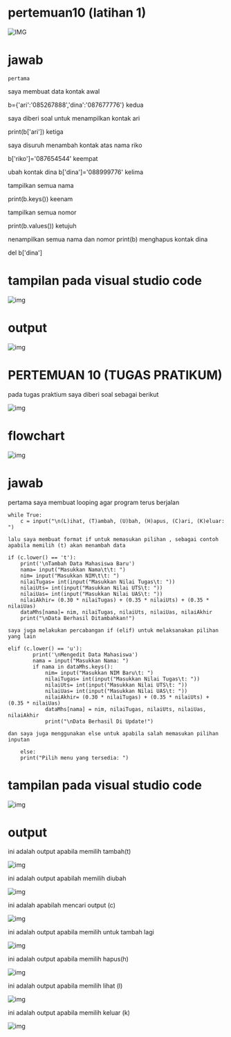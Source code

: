 # pertemuan10 (latihan 1)

 ![IMG](gambar/soa1.png)

# jawab


    pertama

saya membuat data kontak awal

b={'ari':'085267888','dina':'087677776'}
    kedua

saya diberi soal untuk menampilkan kontak ari

print(b['ari'])
    ketiga

saya disuruh menambah kontak atas nama riko

b['riko']='087654544'
    keempat

ubah kontak dina
b['dina']='088999776'
    kelima

tampilkan semua nama

print(b.keys())
    keenam

tampilkan semua nomor

print(b.values())
    ketujuh

nenampilkan semua nama dan nomor
print(b)
menghapus kontak dina

del b['dina']

# tampilan pada visual studio code

![img](gambar/vscode1.png)


# output

![img](gambar/output1.png)



# PERTEMUAN 10 (TUGAS PRATIKUM)
pada tugas praktium saya diberi soal sebagai berikut

![img](gambar/soal2.png)

# flowchart

![img](gambar/flowchart.png)

# jawab
pertama saya membuat looping agar program terus berjalan

    while True:
        c = input("\n(L)ihat, (T)ambah, (U)bah, (H)apus, (C)ari, (K)eluar: ")                                

    lalu saya membuat format if untuk memasukan pilihan , sebagai contoh apabila memilih (t) akan menambah data

    if (c.lower() == 't'):                                               
        print('\nTambah Data Mahasiswa Baru')
        nama= input("Masukkan Nama\t\t: ")                                        
        nim= input("Masukkan NIM\t\t: ")                                         
        nilaiTugas= int(input("Masukkan Nilai Tugas\t: "))                              
        nilaiUts= int(input("Masukkan Nilai UTS\t: "))                                   
        nilaiUas= int(input("Masukkan Nilai UAS\t: "))                                    
        nilaiAkhir= (0.30 * nilaiTugas) + (0.35 * nilaiUts) + (0.35 * nilaiUas)              
        dataMhs[nama]= nim, nilaiTugas, nilaiUts, nilaiUas, nilaiAkhir                         
        print("\nData Berhasil Ditambahkan!")

    saya juga melakukan percabangan if (elif) untuk melaksanakan pilihan yang lain

    elif (c.lower() == 'u'):                                                                    
            print('\nMengedit Data Mahasiswa')
            nama = input("Masukkan Nama: ")                                                         
            if nama in dataMhs.keys():                              
                nim= input("Masukkan NIM Baru\t: ")                              
                nilaiTugas= int(input("Masukkan Nilai Tugas\t: "))                           
                nilaiUts= int(input("Masukkan Nilai UTS\t: "))                           
                nilaiUas= int(input("Masukkan Nilai UAS\t: "))                           
                nilaiAkhir= (0.30 * nilaiTugas) + (0.35 * nilaiUts) + (0.35 * nilaiUas)          
                dataMhs[nama] = nim, nilaiTugas, nilaiUts, nilaiUas, nilaiAkhir                      
                print("\nData Berhasil Di Update!")

    dan saya juga menggunakan else untuk apabila salah memasukan pilihan inputan

        else:
        print("Pilih menu yang tersedia: ")  

 # tampilan pada visual studio code  

 ![img](gambar/vscode2.png) 


# output 
ini adalah output apabila memilih tambah(t)
 
![img](gambar/outputT.png)


 ini adalah output apabilah memilih  diubah

![img](gambar/outputU.png)

ini adalah apabilah mencari output (c)

![img](gambar/outputC.png)

ini adalah output apabila memilih untuk tambah lagi

![img](gambar/output/outputTl.png)

ini adalah output apabila memilih hapus(h) 

![img](gambar/outputH.png)

ini adalah output apabila memilih lihat (l)

![img](gambar/outputL.png)

ini adalah output apabila memilih keluar (k)

![img](gambar/outputk.png)






